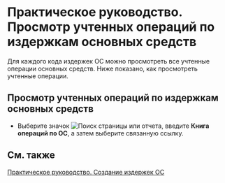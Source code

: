 # Практическое руководство. Просмотр учтенных операций по издержкам основных средств

Для каждого кода издержек ОС можно просмотреть все учтенные операции основных средств. Ниже показано, как просмотреть учтенные операции.

 

## Просмотр учтенных операций по издержкам основных средств 

- Выберите значок ![Поиск страницы или отчета](https://github.com/DianaMalina/dynamics365smb-docs/blob/live/business-central/LocalFunctionality/Russia/1.png), введите **Книга операций по ОС**, а затем выберите связанную ссылку.

 

## См. также

[Практическое руководство. Создание издержек ОС](https://github.com/DianaMalina/dynamics365smb-docs/blob/live/business-central/LocalFunctionality/Russia/how-to-create-a-fixed-asset-charge.md)
